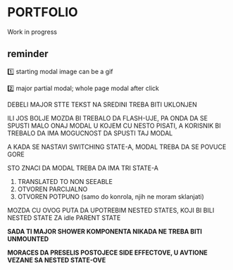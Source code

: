 # PORTFOLIO

Work in progress

## reminder

:one: starting modal image can be a gif

:two: major partial modal; whole page modal after click

DEBELI MAJOR STTE TEKST NA SREDINI TREBA BITI UKLONJEN

ILI JOS BOLJE MOZDA BI TREBALO DA FLASH-UJE, PA ONDA DA SE SPUSTI MALO ONAJ MODAL U KOJEM CU NESTO PISATI, A KORISNIK BI TREBALO DA IMA MOGUCNOST DA SPUSTI TAJ MODAL

A KADA SE NASTAVI SWITCHING STATE-A, MODAL TREBA DA SE POVUCE GORE

STO ZNACI DA MODAL TREBA DA IMA TRI STATE-A

1) TRANSLATED TO NON SEEABLE
2) OTVOREN PARCIJALNO
3) OTVOREN POTPUNO (samo do konrola, njih ne moram sklanjati)

MOZDA CU OVOG PUTA DA UPOTREBIM NESTED STATES, KOJI BI BILI NESTED STATE ZA idle PARENT STATE

**SADA TI MAJOR SHOWER KOMPONENTA NIKADA NE TREBA BITI UNMOUNTED**

**MORACES DA PRESELIS POSTOJECE SIDE EFFECTOVE, U AVTIONE VEZANE SA NESTED STATE-OVE**
